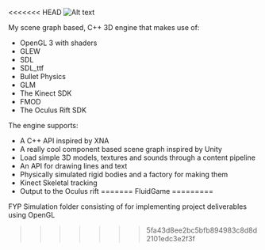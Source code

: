 <<<<<<< HEAD
![Alt text](https://raw.github.com/skooter500/BGE/master/Logo/BGE_Logo_01.png)

My scene graph based, C++ 3D engine that makes use of:
* OpenGL 3 with shaders
* GLEW
* SDL
* SDL_ttf
* Bullet Physics
* GLM
* The Kinect SDK
* FMOD
* The Oculus Rift SDK

The engine supports:

* A C++ API inspired by XNA
* A really cool component based scene graph inspired by Unity
* Load simple 3D models, textures and sounds through a content pipeline
* An API for drawing lines and text
* Physically simulated rigid bodies and a factory for making them
* Kinect Skeletal tracking
* Output to the Oculus rift
=======
FluidGame
=========

FYP Simulation folder consisting of for implementing project deliverables using OpenGL 
>>>>>>> 5fa43d8ee2bc5bfb894983c8d8d2101edc3e2f3f
